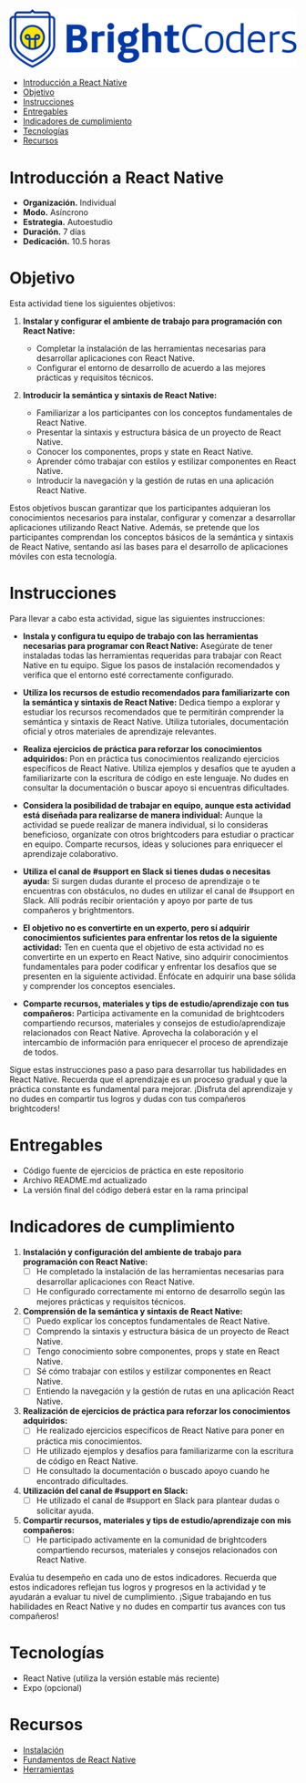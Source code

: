 ![Logo UCOL](img/logo.png)

- [Introducción a React Native](#introducción-a-react-native)
- [Objetivo](#objetivo)
- [Instrucciones](#instrucciones)
- [Entregables](#entregables)
- [Indicadores de cumplimiento](#indicadores-de-cumplimiento)
- [Tecnologías](#tecnologías)
- [Recursos](#recursos)

# Introducción a React Native

- **Organización.** Individual
- **Modo.** Asíncrono
- **Estrategia.** Autoestudio
- **Duración.** 7 días
- **Dedicación.** 10.5 horas

# Objetivo

Esta actividad tiene los siguientes objetivos:

1. **Instalar y configurar el ambiente de trabajo para programación con React Native:**
   - Completar la instalación de las herramientas necesarias para desarrollar aplicaciones con React Native.
   - Configurar el entorno de desarrollo de acuerdo a las mejores prácticas y requisitos técnicos.

2. **Introducir la semántica y sintaxis de React Native:**
   - Familiarizar a los participantes con los conceptos fundamentales de React Native.
   - Presentar la sintaxis y estructura básica de un proyecto de React Native.
   - Conocer los componentes, props y state en React Native.
   - Aprender cómo trabajar con estilos y estilizar componentes en React Native.
   - Introducir la navegación y la gestión de rutas en una aplicación React Native.

Estos objetivos buscan garantizar que los participantes adquieran los conocimientos necesarios para instalar, configurar y comenzar a desarrollar aplicaciones utilizando React Native. Además, se pretende que los participantes comprendan los conceptos básicos de la semántica y sintaxis de React Native, sentando así las bases para el desarrollo de aplicaciones móviles con esta tecnología.

# Instrucciones

Para llevar a cabo esta actividad, sigue las siguientes instrucciones:

- **Instala y configura tu equipo de trabajo con las herramientas necesarias para programar con React Native:**
   Asegúrate de tener instaladas todas las herramientas requeridas para trabajar con React Native en tu equipo. Sigue los pasos de instalación recomendados y verifica que el entorno esté correctamente configurado.

- **Utiliza los recursos de estudio recomendados para familiarizarte con la semántica y sintaxis de React Native:**
   Dedica tiempo a explorar y estudiar los recursos recomendados que te permitirán comprender la semántica y sintaxis de React Native. Utiliza tutoriales, documentación oficial y otros materiales de aprendizaje relevantes.

- **Realiza ejercicios de práctica para reforzar los conocimientos adquiridos:**
   Pon en práctica tus conocimientos realizando ejercicios específicos de React Native. Utiliza ejemplos y desafíos que te ayuden a familiarizarte con la escritura de código en este lenguaje. No dudes en consultar la documentación o buscar apoyo si encuentras dificultades.

- **Considera la posibilidad de trabajar en equipo, aunque esta actividad está diseñada para realizarse de manera individual:**
   Aunque la actividad se puede realizar de manera individual, si lo consideras beneficioso, organízate con otros brightcoders para estudiar o practicar en equipo. Comparte recursos, ideas y soluciones para enriquecer el aprendizaje colaborativo.

- **Utiliza el canal de #support en Slack si tienes dudas o necesitas ayuda:**
   Si surgen dudas durante el proceso de aprendizaje o te encuentras con obstáculos, no dudes en utilizar el canal de #support en Slack. Allí podrás recibir orientación y apoyo por parte de tus compañeros y brightmentors.

- **El objetivo no es convertirte en un experto, pero sí adquirir conocimientos suficientes para enfrentar los retos de la siguiente actividad:**
   Ten en cuenta que el objetivo de esta actividad no es convertirte en un experto en React Native, sino adquirir conocimientos fundamentales para poder codificar y enfrentar los desafíos que se presenten en la siguiente actividad. Enfócate en adquirir una base sólida y comprender los conceptos esenciales.

- **Comparte recursos, materiales y tips de estudio/aprendizaje con tus compañeros:**
   Participa activamente en la comunidad de brightcoders compartiendo recursos, materiales y consejos de estudio/aprendizaje relacionados con React Native. Aprovecha la colaboración y el intercambio de información para enriquecer el proceso de aprendizaje de todos.

Sigue estas instrucciones paso a paso para desarrollar tus habilidades en React Native. Recuerda que el aprendizaje es un proceso gradual y que la práctica constante es fundamental para mejorar. ¡Disfruta del aprendizaje y no dudes en compartir tus logros y dudas con tus compañeros brightcoders!

# Entregables

- Código fuente de ejercicios de práctica en este repositorio
- Archivo README.md actualizado
- La versión final del código deberá estar en la rama principal

# Indicadores de cumplimiento

1. **Instalación y configuración del ambiente de trabajo para programación con React Native:**
   - [ ] He completado la instalación de las herramientas necesarias para desarrollar aplicaciones con React Native.
   - [ ] He configurado correctamente mi entorno de desarrollo según las mejores prácticas y requisitos técnicos.

2. **Comprensión de la semántica y sintaxis de React Native:**
   - [ ] Puedo explicar los conceptos fundamentales de React Native.
   - [ ] Comprendo la sintaxis y estructura básica de un proyecto de React Native.
   - [ ] Tengo conocimiento sobre componentes, props y state en React Native.
   - [ ] Sé cómo trabajar con estilos y estilizar componentes en React Native.
   - [ ] Entiendo la navegación y la gestión de rutas en una aplicación React Native.

3. **Realización de ejercicios de práctica para reforzar los conocimientos adquiridos:**
   - [ ] He realizado ejercicios específicos de React Native para poner en práctica mis conocimientos.
   - [ ] He utilizado ejemplos y desafíos para familiarizarme con la escritura de código en React Native.
   - [ ] He consultado la documentación o buscado apoyo cuando he encontrado dificultades.

4. **Utilización del canal de #support en Slack:**
   - [ ] He utilizado el canal de #support en Slack para plantear dudas o solicitar ayuda.

5. **Compartir recursos, materiales y tips de estudio/aprendizaje con mis compañeros:**
   - [ ] He participado activamente en la comunidad de brightcoders compartiendo recursos, materiales y consejos relacionados con React Native.

Evalúa tu desempeño en cada uno de estos indicadores. Recuerda que estos indicadores reflejan tus logros y progresos en la actividad y te ayudarán a evaluar tu nivel de cumplimiento. ¡Sigue trabajando en tus habilidades en React Native y no dudes en compartir tus avances con tus compañeros!

# Tecnologías

- React Native (utiliza la versión estable más reciente)
- Expo (opcional)

# Recursos

- [Instalación](https://brightcoders-2.gitbook.io/brightcoders-handbook/recursos/react-native/instalacion)
- [Fundamentos de React Native](https://brightcoders-2.gitbook.io/brightcoders-handbook/recursos/react-native/fundamentos)
- [Herramientas](https://brightcoders-2.gitbook.io/brightcoders-handbook/recursos/react-native/herramientas)